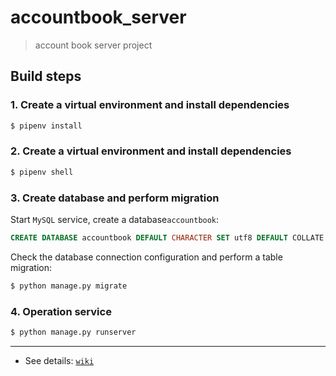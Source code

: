 # accountbook_server

> account book server project

## Build steps

### 1. Create a virtual environment and install dependencies
``` bash
$ pipenv install
```

### 2. Create a virtual environment and install dependencies
``` bash
$ pipenv shell
```

### 3. Create database and perform migration
Start `MySQL` service, create a database`accountbook`:
``` sql
CREATE DATABASE accountbook DEFAULT CHARACTER SET utf8 DEFAULT COLLATE utf8_general_ci;
```
Check the database connection configuration and perform a table migration:
``` bash
$ python manage.py migrate
```

### 4. Operation service
``` bash
$ python manage.py runserver
```

---
* See details: [`wiki`](https://github.com/JiangInk/accountbook_server/wiki)
